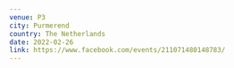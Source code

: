 ```yaml
---
venue: P3
city: Purmerend
country: The Netherlands
date: 2022-02-26
link: https://www.facebook.com/events/211071480148783/
---
```

